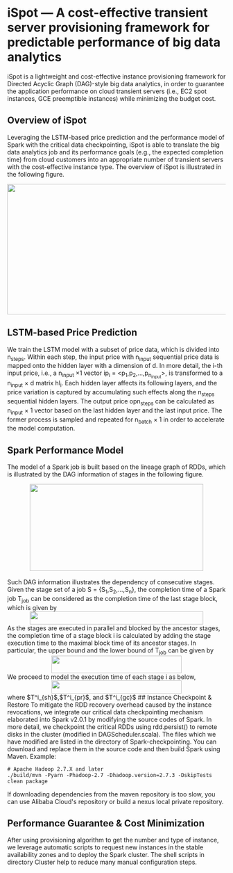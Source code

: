 # iSpot — A cost-effective transient server provisioning framework for predictable performance of big data analytics

iSpot is a lightweight and cost-effective instance provisioning framework for Directed Acyclic Graph (DAG)-style big data analytics, in order to guarantee the application performance on cloud transient servers (i.e., EC2 spot instances, GCE preemptible instances) while minimizing the budget cost. 

## Overview of iSpot
Leveraging the LSTM-based price prediction and the performance model of Spark with the critical data checkpointing, iSpot is able to translate the big data analytics job and its performance goals (e.g., the expected completion time) from cloud customers into an appropriate number of transient servers with the cost-effective instance type. The overview of iSpot is illustrated in the following figure.
<div align=center><img width="550" height="300" src="https://github.com/icloud-ecnu/ispot/blob/master/images/architecture.png"/></div>

## LSTM-based Price Prediction
We train the LSTM model with a subset of price data, which is divided into n<sub>steps</sub>. Within each step, the input price with n<sub>input</sub> sequential price data is mapped onto the hidden layer with a dimension of d. In more detail, the i-th input price, i.e., a n<sub>input</sub> &times;1 vector ip<sub>i</sub> = <p<sub>1</sub>,p<sub>2</sub>,...,p<sub>n<sub>input</sub></sub>>, is transformed to a n<sub>input</sub> &times; d matrix hl<sub>i</sub>. Each hidden layer affects its following layers, and the price variation is captured by accumulating such effects along the n<sub>steps</sub> sequential hidden layers. The output price opn<sub>steps</sub> can be calculated as n<sub>input</sub> &times; 1 vector based on the last hidden layer and the last input price. The former process is sampled and repeated for n<sub>batch</sub> &times; 1 in order to accelerate the model computation.

## Spark Performance Model
The model of a Spark job is built based on the lineage graph of RDDs, which is illustrated by the DAG information of stages in the following figure.
<div align=center><img width="400" height="200" src="https://github.com/icloud-ecnu/ispot/blob/master/images/DAG.png"/></div>
<br>Such DAG information illustrates the dependency of consecutive stages. Given the stage set of a job S = {S<sub>1</sub>,S<sub>2</sub>,...,S<sub>n</sub>}, the completion time of a Spark job T<sub>job</sub> can be considered as the completion time of the last stage block, which is given by 
<div align=center><img width="400" height=30" src="https://github.com/icloud-ecnu/ispot/blob/master/images/Tjob.png"/></div>
As the stages are executed in parallel and blocked by the ancestor stages, the completion time of a stage block i is calculated by adding the stage execution time to the maximal block time of its ancestor stages. In particular, the upper bound and the lower bound of T<sub>job</sub> can be given by 
<div align=center><img width="300" height=40" src="https://github.com/icloud-ecnu/ispot/blob/master/images/Boundary.png"/></div>
We proceed to model the execution time of each stage i as below,
<div align=center><img width="300" height=30" src="https://github.com/icloud-ecnu/ispot/blob/master/images/Tstage.png"/></div>
where $T^i_{sh}$,$T^i_{pr}$, and $T^i_{gc}$
## Instance Checkpoint & Restore
To mitigate the RDD recovery overhead caused by the instance revocations, we integrate
our critical data checkpointing mechanism elaborated into Spark v2.0.1 by modifying the source codes of Spark. In more detail, we checkpoint the critical RDDs using rdd.persist() to remote disks in the cluster (modified in DAGScheduler.scala). The files which we have modified are listed in the directory of Spark-checkpointing. You can download and replace them in the source code and then build Spark using Maven. Example:

```
# Apache Hadoop 2.7.X and later
./build/mvn -Pyarn -Phadoop-2.7 -Dhadoop.version=2.7.3 -DskipTests clean package
```
If downloading dependencies from the maven repository is too slow, you can use Alibaba Cloud's repository or build a nexus local private repository.

## Performance Guarantee & Cost Minimization
After using provisioning algorithm to get the number and type of instance, we leverage automatic scripts to request new instances in the stable availability zones and to deploy the Spark cluster. The shell scripts in directory Cluster help to reduce many manual configuration steps.


